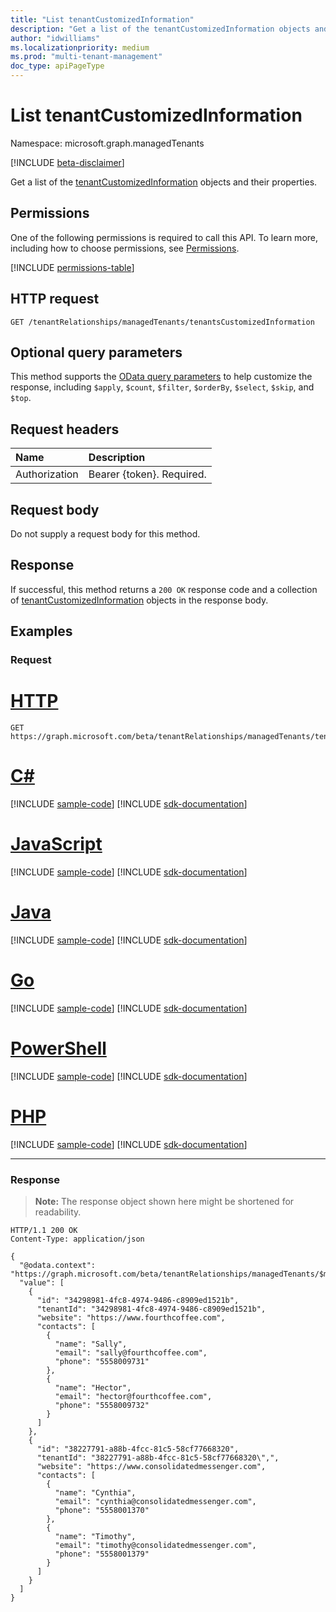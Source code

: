 ```yaml
---
title: "List tenantCustomizedInformation"
description: "Get a list of the tenantCustomizedInformation objects and their properties."
author: "idwilliams"
ms.localizationpriority: medium
ms.prod: "multi-tenant-management"
doc_type: apiPageType
---
```


# List tenantCustomizedInformation
Namespace: microsoft.graph.managedTenants

[!INCLUDE [beta-disclaimer](../../includes/beta-disclaimer.md)]

Get a list of the [tenantCustomizedInformation](../resources/managedtenants-tenantcustomizedinformation.md) objects and their properties.

## Permissions
One of the following permissions is required to call this API. To learn more, including how to choose permissions, see [Permissions](/graph/permissions-reference).

<!-- { "blockType": "permissions", "name": "managedtenants_managedtenant_list_tenantscustomizedinformation" } -->
[!INCLUDE [permissions-table](../includes/permissions/managedtenants-managedtenant-list-tenantscustomizedinformation-permissions.md)]

## HTTP request

<!-- {
  "blockType": "ignored"
}
-->
``` http
GET /tenantRelationships/managedTenants/tenantsCustomizedInformation
```

## Optional query parameters
This method supports the [OData query parameters](/graph/query-parameters) to help customize the response, including `$apply`, `$count`, `$filter`, `$orderBy`, `$select`, `$skip`, and `$top`.

## Request headers
|Name|Description|
|:---|:---|
|Authorization|Bearer {token}. Required.|

## Request body
Do not supply a request body for this method.

## Response

If successful, this method returns a `200 OK` response code and a collection of [tenantCustomizedInformation](../resources/managedtenants-tenantcustomizedinformation.md) objects in the response body.

## Examples

### Request

# [HTTP](#tab/http)
<!-- {
  "blockType": "request",
  "name": "list_tenantcustomizedinformation"
}
-->
``` http
GET https://graph.microsoft.com/beta/tenantRelationships/managedTenants/tenantsCustomizedInformation
```

# [C#](#tab/csharp)
[!INCLUDE [sample-code](../includes/snippets/csharp/list-tenantcustomizedinformation-csharp-snippets.md)]
[!INCLUDE [sdk-documentation](../includes/snippets/snippets-sdk-documentation-link.md)]

# [JavaScript](#tab/javascript)
[!INCLUDE [sample-code](../includes/snippets/javascript/list-tenantcustomizedinformation-javascript-snippets.md)]
[!INCLUDE [sdk-documentation](../includes/snippets/snippets-sdk-documentation-link.md)]

# [Java](#tab/java)
[!INCLUDE [sample-code](../includes/snippets/java/list-tenantcustomizedinformation-java-snippets.md)]
[!INCLUDE [sdk-documentation](../includes/snippets/snippets-sdk-documentation-link.md)]

# [Go](#tab/go)
[!INCLUDE [sample-code](../includes/snippets/go/list-tenantcustomizedinformation-go-snippets.md)]
[!INCLUDE [sdk-documentation](../includes/snippets/snippets-sdk-documentation-link.md)]

# [PowerShell](#tab/powershell)
[!INCLUDE [sample-code](../includes/snippets/powershell/list-tenantcustomizedinformation-powershell-snippets.md)]
[!INCLUDE [sdk-documentation](../includes/snippets/snippets-sdk-documentation-link.md)]

# [PHP](#tab/php)
[!INCLUDE [sample-code](../includes/snippets/php/list-tenantcustomizedinformation-php-snippets.md)]
[!INCLUDE [sdk-documentation](../includes/snippets/snippets-sdk-documentation-link.md)]

---

### Response
>**Note:** The response object shown here might be shortened for readability.
<!-- {
  "blockType": "response",
  "truncated": true,
  "@odata.type": "Collection(microsoft.graph.managedTenants.tenantCustomizedInformation)"
}
-->
``` http
HTTP/1.1 200 OK
Content-Type: application/json

{
  "@odata.context": "https://graph.microsoft.com/beta/tenantRelationships/managedTenants/$metadata#tenantCustomizedInformation",
  "value": [
    {
      "id": "34298981-4fc8-4974-9486-c8909ed1521b",
      "tenantId": "34298981-4fc8-4974-9486-c8909ed1521b",
      "website": "https://www.fourthcoffee.com",
      "contacts": [
        {
          "name": "Sally",
          "email": "sally@fourthcoffee.com",
          "phone": "5558009731"
        },
        {
          "name": "Hector",
          "email": "hector@fourthcoffee.com",
          "phone": "5558009732"
        }
      ]
    },
    {
      "id": "38227791-a88b-4fcc-81c5-58cf77668320",
      "tenantId": "38227791-a88b-4fcc-81c5-58cf77668320\",",
      "website": "https://www.consolidatedmessenger.com",
      "contacts": [
        {
          "name": "Cynthia",
          "email": "cynthia@consolidatedmessenger.com",
          "phone": "5558001370"
        },
        {
          "name": "Timothy",
          "email": "timothy@consolidatedmessenger.com",
          "phone": "5558001379"
        }
      ]
    }
  ]
}
```
